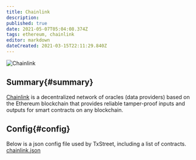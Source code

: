 ```yaml
---
title: Chainlink
description: 
published: true
date: 2021-05-07T05:04:08.374Z
tags: ethereum, chainlink
editor: markdown
dateCreated: 2021-03-15T22:11:29.840Z
---
```


![Chainlink](https://txstreet.com/static/img/singles/house_logos/chainlink.png)

## Summary{#summary}

[Chainlink](https://chain.link/) is a decentralized network of oracles (data providers) based on the Ethereum blockchain that provides reliable tamper-proof inputs and outputs for smart contracts on any blockchain.

## Config{#config}

Below is a json config file used by TxStreet, including a list of contracts.
[chainlink.json](/ethereum/houses/chainlink.json)